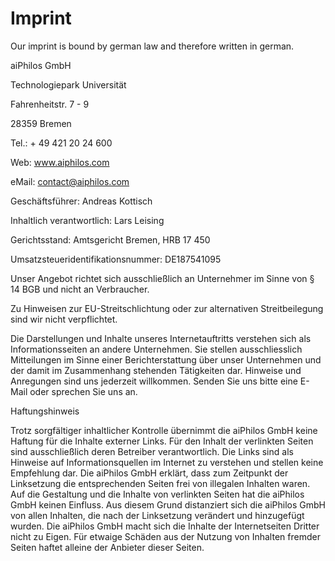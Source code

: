 # Imprint

Our imprint is bound by german law and therefore written in german.

aiPhilos GmbH


Technologiepark Universität  

Fahrenheitstr. 7 - 9 

28359 Bremen  

Tel.: + 49 421 20 24 600  

Web: www.aiphilos.com  

eMail: contact@aiphilos.com  


Geschäftsführer: Andreas Kottisch    

Inhaltlich verantwortlich: Lars Leising    

 

Gerichtsstand: Amtsgericht Bremen, HRB 17 450    

Umsatzsteueridentifikationsnummer: DE187541095    
 

Unser Angebot richtet sich ausschließlich an Unternehmer im Sinne von § 14 BGB und nicht an Verbraucher. 


Zu Hinweisen zur EU-Streitschlichtung oder zur alternativen Streitbeilegung sind wir nicht verpflichtet.

Die Darstellungen und Inhalte unseres Internetauftritts verstehen sich als Informationsseiten an andere Unternehmen. Sie stellen ausschliesslich Mitteilungen im Sinne einer Berichterstattung über unser Unternehmen und der damit im Zusammenhang stehenden Tätigkeiten dar. Hinweise und Anregungen sind uns jederzeit willkommen. Senden Sie uns bitte eine E-Mail oder sprechen Sie uns an.

Haftungshinweis


Trotz sorgfältiger inhaltlicher Kontrolle übernimmt die aiPhilos GmbH keine Haftung für die Inhalte externer Links. Für den Inhalt der verlinkten Seiten sind ausschließlich deren Betreiber verantwortlich. Die Links sind als Hinweise auf Informationsquellen im Internet zu verstehen und stellen keine Empfehlung dar. Die aiPhilos GmbH erklärt, dass zum Zeitpunkt der Linksetzung die entsprechenden Seiten frei von illegalen Inhalten waren. Auf die Gestaltung und die Inhalte von verlinkten Seiten hat die aiPhilos GmbH keinen Einfluss. Aus diesem Grund distanziert sich die aiPhilos GmbH von allen Inhalten, die nach der Linksetzung verändert und hinzugefügt wurden. Die aiPhilos GmbH macht sich die Inhalte der Internetseiten Dritter nicht zu Eigen. Für etwaige Schäden aus der Nutzung von Inhalten fremder Seiten haftet alleine der Anbieter dieser Seiten.
